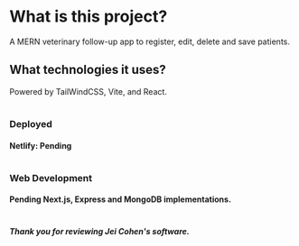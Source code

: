 # What is this project?
A MERN veterinary follow-up app to register, edit, delete and save patients.

## What technologies it uses?
Powered by TailWindCSS, Vite, and React. 
#

### Deployed
#### Netlify: Pending
#

### Web Development
#### Pending Next.js, Express and MongoDB implementations.
#

##### Thank you for reviewing Jei Cohen's software.